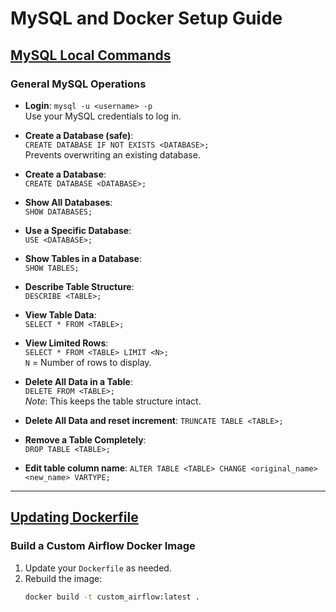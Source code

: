 # MySQL and Docker Setup Guide

## <ins>MySQL Local Commands</ins>

### General MySQL Operations
- **Login**: `mysql -u <username> -p`  
  Use your MySQL credentials to log in.

- **Create a Database (safe)**:  
  `CREATE DATABASE IF NOT EXISTS <DATABASE>;`  
  Prevents overwriting an existing database.

- **Create a Database**:  
  `CREATE DATABASE <DATABASE>;`  

- **Show All Databases**:  
  `SHOW DATABASES;`  

- **Use a Specific Database**:  
  `USE <DATABASE>;`  

- **Show Tables in a Database**:  
  `SHOW TABLES;`  

- **Describe Table Structure**:  
  `DESCRIBE <TABLE>;`  

- **View Table Data**:  
  `SELECT * FROM <TABLE>;`  

- **View Limited Rows**:  
  `SELECT * FROM <TABLE> LIMIT <N>;`  
  `N` = Number of rows to display.

- **Delete All Data in a Table**:  
  `DELETE FROM <TABLE>;`  
  *Note*: This keeps the table structure intact.

- **Delete All Data and reset increment**:
  `TRUNCATE TABLE <TABLE>;`

- **Remove a Table Completely**:  
  `DROP TABLE <TABLE>;` 

- **Edit table column name**:
  `ALTER TABLE <TABLE> CHANGE <original_name> <new_name> VARTYPE;` 

---

## <ins>Updating Dockerfile</ins>

### Build a Custom Airflow Docker Image
1. Update your `Dockerfile` as needed.
2. Rebuild the image:  
   ```bash
   docker build -t custom_airflow:latest .

